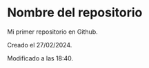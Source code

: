 # Nombre del repositorio
Mi primer repositorio en Github.

Creado el 27/02/2024.

Modificado a las 18:40.

